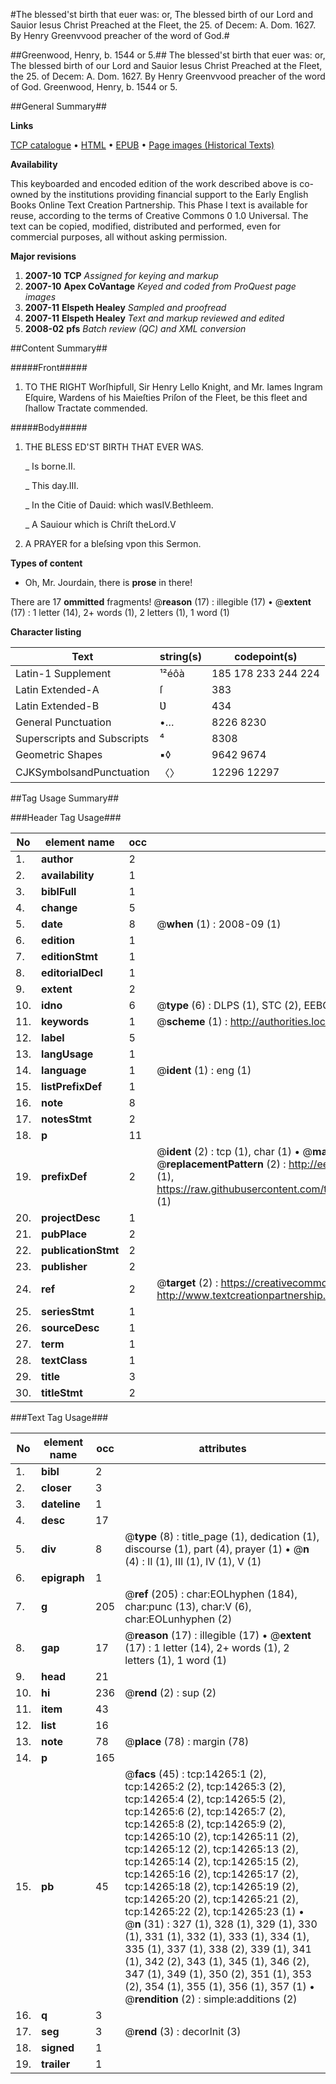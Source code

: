 #The blessed'st birth that euer was: or, The blessed birth of our Lord and Sauior Iesus Christ Preached at the Fleet, the 25. of Decem: A. Dom. 1627. By Henry Greenvvood preacher of the word of God.#

##Greenwood, Henry, b. 1544 or 5.##
The blessed'st birth that euer was: or, The blessed birth of our Lord and Sauior Iesus Christ Preached at the Fleet, the 25. of Decem: A. Dom. 1627. By Henry Greenvvood preacher of the word of God.
Greenwood, Henry, b. 1544 or 5.

##General Summary##

**Links**

[TCP catalogue](http://www.ota.ox.ac.uk/tcp/)  • 
[HTML](http://tei.it.ox.ac.uk/tcp/Texts-HTML/free/A68/A68116.html)  • 
[EPUB](http://tei.it.ox.ac.uk/tcp/Texts-EPUB/free/A68/A68116.epub) • 
[Page images (Historical Texts)](https://data.historicaltexts.jisc.ac.uk/view?pubId=eebo-99849130e&pageId=eebo-99849130e-14265-1)

**Availability**

This keyboarded and encoded edition of the
	       work described above is co-owned by the institutions
	       providing financial support to the Early English Books
	       Online Text Creation Partnership. This Phase I text is
	       available for reuse, according to the terms of Creative
	       Commons 0 1.0 Universal. The text can be copied,
	       modified, distributed and performed, even for
	       commercial purposes, all without asking permission.

**Major revisions**

1. __2007-10__ __TCP__ *Assigned for keying and markup*
1. __2007-10__ __Apex CoVantage__ *Keyed and coded from ProQuest page images*
1. __2007-11__ __Elspeth Healey__ *Sampled and proofread*
1. __2007-11__ __Elspeth Healey__ *Text and markup reviewed and edited*
1. __2008-02__ __pfs__ *Batch review (QC) and XML conversion*

##Content Summary##

#####Front#####

1. TO THE RIGHT Worſhipfull, Sir Henry Lello Knight, and Mr. Iames Ingram Eſquire, Wardens of his Maieſties Priſon of the Fleet, be this fleet and ſhallow Tractate commended.

#####Body#####

1. THE BLESS ED'ST BIRTH THAT EVER WAS.

    _ Is borne.II.

    _ This day.III.

    _ In the Citie of Dauid: which wasIV.Bethleem.

    _ A Sauiour which is Chriſt theLord.V

1. A PRAYER for a bleſsing vpon this Sermon.

**Types of content**

  * Oh, Mr. Jourdain, there is **prose** in there!

There are 17 **ommitted** fragments! 
 @__reason__ (17) : illegible (17)  •  @__extent__ (17) : 1 letter (14), 2+ words (1), 2 letters (1), 1 word (1)

**Character listing**


|Text|string(s)|codepoint(s)|
|---|---|---|
|Latin-1 Supplement|¹²éôà|185 178 233 244 224|
|Latin Extended-A|ſ|383|
|Latin Extended-B|Ʋ|434|
|General Punctuation|•…|8226 8230|
|Superscripts             and Subscripts|⁴|8308|
|Geometric Shapes|▪◊|9642 9674|
|CJKSymbolsandPunctuation|〈〉|12296 12297|

##Tag Usage Summary##

###Header Tag Usage###

|No|element name|occ|attributes|
|---|---|---|---|
|1.|__author__|2||
|2.|__availability__|1||
|3.|__biblFull__|1||
|4.|__change__|5||
|5.|__date__|8| @__when__ (1) : 2008-09 (1)|
|6.|__edition__|1||
|7.|__editionStmt__|1||
|8.|__editorialDecl__|1||
|9.|__extent__|2||
|10.|__idno__|6| @__type__ (6) : DLPS (1), STC (2), EEBO-CITATION (1), PROQUEST (1), VID (1)|
|11.|__keywords__|1| @__scheme__ (1) : http://authorities.loc.gov/ (1)|
|12.|__label__|5||
|13.|__langUsage__|1||
|14.|__language__|1| @__ident__ (1) : eng (1)|
|15.|__listPrefixDef__|1||
|16.|__note__|8||
|17.|__notesStmt__|2||
|18.|__p__|11||
|19.|__prefixDef__|2| @__ident__ (2) : tcp (1), char (1)  •  @__matchPattern__ (2) : ([0-9\-]+):([0-9IVX]+) (1), (.+) (1)  •  @__replacementPattern__ (2) : http://eebo.chadwyck.com/downloadtiff?vid=$1&page=$2 (1), https://raw.githubusercontent.com/textcreationpartnership/Texts/master/tcpchars.xml#$1 (1)|
|20.|__projectDesc__|1||
|21.|__pubPlace__|2||
|22.|__publicationStmt__|2||
|23.|__publisher__|2||
|24.|__ref__|2| @__target__ (2) : https://creativecommons.org/publicdomain/zero/1.0/ (1), http://www.textcreationpartnership.org/docs/. (1)|
|25.|__seriesStmt__|1||
|26.|__sourceDesc__|1||
|27.|__term__|1||
|28.|__textClass__|1||
|29.|__title__|3||
|30.|__titleStmt__|2||


###Text Tag Usage###

|No|element name|occ|attributes|
|---|---|---|---|
|1.|__bibl__|2||
|2.|__closer__|3||
|3.|__dateline__|1||
|4.|__desc__|17||
|5.|__div__|8| @__type__ (8) : title_page (1), dedication (1), discourse (1), part (4), prayer (1)  •  @__n__ (4) : II (1), III (1), IV (1), V (1)|
|6.|__epigraph__|1||
|7.|__g__|205| @__ref__ (205) : char:EOLhyphen (184), char:punc (13), char:V (6), char:EOLunhyphen (2)|
|8.|__gap__|17| @__reason__ (17) : illegible (17)  •  @__extent__ (17) : 1 letter (14), 2+ words (1), 2 letters (1), 1 word (1)|
|9.|__head__|21||
|10.|__hi__|236| @__rend__ (2) : sup (2)|
|11.|__item__|43||
|12.|__list__|16||
|13.|__note__|78| @__place__ (78) : margin (78)|
|14.|__p__|165||
|15.|__pb__|45| @__facs__ (45) : tcp:14265:1 (2), tcp:14265:2 (2), tcp:14265:3 (2), tcp:14265:4 (2), tcp:14265:5 (2), tcp:14265:6 (2), tcp:14265:7 (2), tcp:14265:8 (2), tcp:14265:9 (2), tcp:14265:10 (2), tcp:14265:11 (2), tcp:14265:12 (2), tcp:14265:13 (2), tcp:14265:14 (2), tcp:14265:15 (2), tcp:14265:16 (2), tcp:14265:17 (2), tcp:14265:18 (2), tcp:14265:19 (2), tcp:14265:20 (2), tcp:14265:21 (2), tcp:14265:22 (2), tcp:14265:23 (1)  •  @__n__ (31) : 327 (1), 328 (1), 329 (1), 330 (1), 331 (1), 332 (1), 333 (1), 334 (1), 335 (1), 337 (1), 338 (2), 339 (1), 341 (1), 342 (2), 343 (1), 345 (1), 346 (2), 347 (1), 349 (1), 350 (2), 351 (1), 353 (2), 354 (1), 355 (1), 356 (1), 357 (1)  •  @__rendition__ (2) : simple:additions (2)|
|16.|__q__|3||
|17.|__seg__|3| @__rend__ (3) : decorInit (3)|
|18.|__signed__|1||
|19.|__trailer__|1||
